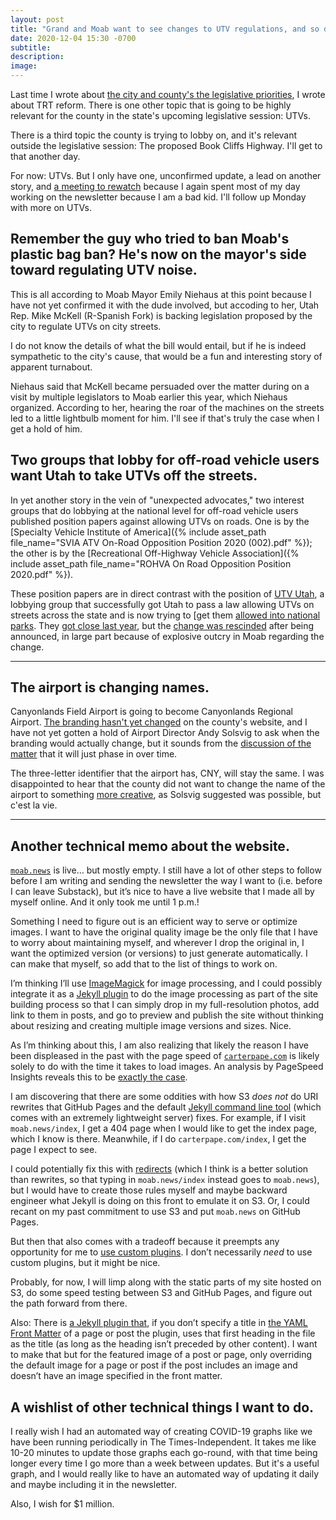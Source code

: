 ```yaml
---
layout: post
title: "Grand and Moab want to see changes to UTV regulations, and so do some other surprise advocates"
date: 2020-12-04 15:30 -0700
subtitle: 
description: 
image: 
---
```



Last time I wrote about [the city and county's the legislative priorities](https://substack.moab.news/p/covid-19-is-overwhelming-our-contact-tracing-the), I wrote about TRT reform. There is one other topic that is going to be highly relevant for the county in the state's upcoming legislative session: UTVs.

There is a third topic the county is trying to lobby on, and it's relevant outside the legislative session: The proposed Book Cliffs Highway. I'll get to that another day.

For now: UTVs. But I only have one, unconfirmed update, a lead on another story, and [a meeting to rewatch][start of UTV discussion] because I again spent most of my day working on the newsletter because I am a bad kid. I'll follow up Monday with more on UTVs.

## Remember the guy who tried to ban Moab's plastic bag ban? He's now on the mayor's side toward regulating UTV noise.

This is all according to Moab Mayor Emily Niehaus at this point because I have not yet confirmed it with the dude involved, but accoding to her, Utah Rep. Mike McKell (R-Spanish Fork) is backing legislation proposed by the city to regulate UTVs on city streets.

I do not know the details of what the bill would entail, but if he is indeed sympathetic to the city's cause, that would be a fun and interesting story of apparent turnabout.

Niehaus said that McKell became persuaded over the matter during on a visit by multiple legislators to Moab earlier this year, which Niehaus organized. According to her, hearing the roar of the machines on the streets led to a little lightbulb moment for him. I'll see if that's truly the case when I get a hold of him.

## Two groups that lobby for off-road vehicle users want Utah to take UTVs off the streets.

In yet another story in the vein of "unexpected advocates," two interest groups that do lobbying at the national level for off-road vehicle users published position papers against allowing UTVs on roads. One is by the [Specialty Vehicle Institute of America]({% include asset_path file_name="SVIA ATV On-Road Opposition Position 2020 (002).pdf" %}); the other is by the [Recreational Off-Highway Vehicle Association]({% include asset_path file_name="ROHVA On Road Opposition Position 2020.pdf" %}).

These position papers are in direct contrast with the position of [UTV Utah](https://www.utvutah.com), a lobbying group that successfully got Utah to pass a law allowing UTVs on streets across the state and is now trying to [get them [allowed into national parks](https://www.utvutah.com/read-our-letter-to-secretary-bernhardt/). They [got close last year](https://www.sltrib.com/news/environment/2019/09/28/feds-open-utahs-national/), but the [change was rescinded](https://www.sltrib.com/news/environment/2019/10/25/feds-shift-gears-now-say/) after being announced, in large part because of explosive outcry in Moab regarding the change.

--------

## The airport is changing names.

Canyonlands Field Airport is going to become Canyonlands Regional Airport. [The branding hasn't yet changed](https://www.grandcountyutah.net/263/Airport) on the county's website, and I have not yet gotten a hold of Airport Director Andy Solsvig to ask when the branding would actually change, but it sounds from the [discussion of the matter](https://youtu.be/JYtp7s1wIeI?t=14034) that it will just phase in over time.

The three-letter identifier that the airport has, CNY, will stay the same. I was disappointed to hear that the county did not want to change the name of the airport to something [more creative](https://www.gcr1.com/5010ReportRouter/48U.pdf), as Solsvig suggested was possible, but c'est la vie.

--------------------

## Another technical memo about the website.

[`moab.news`](https://moab.news/) is live… but mostly empty. I still have a lot of other steps to follow before I am writing and sending the newsletter the way I want to (i.e. before I can leave Substack), but it’s nice to have a live website that I made all by myself online. And it only took me until 1 p.m.!

Something I need to figure out is an efficient way to serve or optimize images. I want to have the original quality image be the only file that I have to worry about maintaining myself, and wherever I drop the original in, I want the optimized version (or versions) to just generate automatically. I can make that myself, so add that to the list of things to work on.

I’m thinking I’ll use [ImageMagick](https://imagemagick.org/) for image processing, and I could possibly integrate it as a [Jekyll plugin](https://jekyllrb.com/docs/plugins/) to do the image processing as part of the site building process so that I can simply drop in my full-resolution photos, add link to them in posts, and go to preview and publish the site without thinking about resizing and creating multiple image versions and sizes. Nice.

As I’m thinking about this, I am also realizing that likely the reason I have been displeased in the past with the page speed of [`carterpape.com`](https://carterpape.com/) is likely solely to do with the time it takes to load images. An analysis by PageSpeed Insights reveals this to be [exactly the case](https://developers.google.com/speed/pagespeed/insights/?url=http://carterpape.com&tab=mobile).

I am discovering that there are some oddities with how S3 _does not_ do URI rewrites that GitHub Pages and the default [Jekyll command line tool](https://jekyllrb.com/docs/usage/) (which comes with an extremely lightweight server) fixes. For example, if I visit `moab.news/index`, I get a 404 page when I would like to get the index page, which I know is there. Meanwhile, if I do `carterpape.com/index`, I get the page I expect to see.

I could potentially fix this with [redirects](https://docs.aws.amazon.com/AmazonS3/latest/dev/how-to-page-redirect.html) (which I think is a better solution than rewrites, so that typing in `moab.news/index` instead goes to `moab.news`), but I would have to create those rules myself and maybe backward engineer what Jekyll is doing on this front to emulate it on S3. Or, I could recant on my past commitment to use S3 and put `moab.news` on GitHub Pages.

But then that also comes with a tradeoff because it preempts any opportunity for me to [use custom plugins](https://docs.github.com/en/free-pro-team@latest/github/working-with-github-pages/about-github-pages-and-jekyll#plugins). I don’t necessarily _need_ to use custom plugins, but it might be nice.

Probably, for now, I will limp along with the static parts of my site hosted on S3, do some speed testing between S3 and GitHub Pages, and figure out the path forward from there.

Also: There is [a Jekyll plugin that](https://github.com/benbalter/jekyll-titles-from-headings), if you don’t specify a title in [the YAML Front Matter](https://jekyllrb.com/docs/front-matter/) of a page or post the plugin, uses that first heading in the file as the title (as long as the heading isn’t preceded by other content). I want to make that but for the featured image of a post or page, only overriding the default image for a page or post if the post includes an image and doesn’t have an image specified in the front matter.

## A wishlist of other technical things I want to do.

I really wish I had an automated way of creating COVID-19 graphs like we have been running periodically in The Times-Independent. It takes me like 10-20 minutes to update those graphs each go-round, with that time being longer every time I go more than a week between updates. But it's a useful graph, and I would really like to have an automated way of updating it daily and maybe including it in the newsletter.

Also, I wish for $1 million.



[^utv-discussion-note]: Note to self: Here is the link to the discussion of [UTV regulations][start of UTV discussion] at the county's Nov. 16 meeting to discuss legislative priorities.

[start of UTV discussion]: https://youtu.be/iWybdkhq-Tw?t=2280
